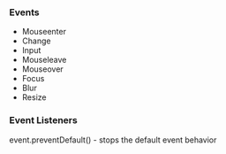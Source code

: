 ### Events
- Mouseenter
- Change
- Input
- Mouseleave
- Mouseover
- Focus
- Blur
- Resize

### Event Listeners
event.preventDefault() - stops the default event behavior

